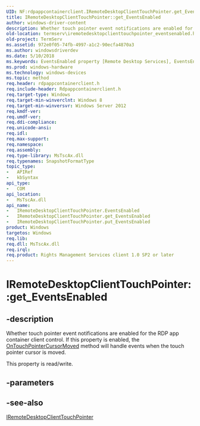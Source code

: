 ```yaml
---
UID: NF:rdpappcontainerclient.IRemoteDesktopClientTouchPointer.get_EventsEnabled
title: IRemoteDesktopClientTouchPointer::get_EventsEnabled
author: windows-driver-content
description: Whether touch pointer event notifications are enabled for the RDP app container client control.
old-location: termserv\iremotedesktopclienttouchpointer_eventsenabled.htm
old-project: TermServ
ms.assetid: 972e0f05-74fb-4997-a1c2-90ecfa4870a3
ms.author: windowsdriverdev
ms.date: 5/10/2018
ms.keywords: EventsEnabled property [Remote Desktop Services], EventsEnabled property [Remote Desktop Services],IRemoteDesktopClientTouchPointer interface, IRemoteDesktopClientTouchPointer interface [Remote Desktop Services],EventsEnabled property, IRemoteDesktopClientTouchPointer.EventsEnabled, IRemoteDesktopClientTouchPointer.get_EventsEnabled, IRemoteDesktopClientTouchPointer::EventsEnabled, IRemoteDesktopClientTouchPointer::get_EventsEnabled, IRemoteDesktopClientTouchPointer::put_EventsEnabled, get_EventsEnabled, rdpappcontainerclient/IRemoteDesktopClientTouchPointer::EventsEnabled, rdpappcontainerclient/IRemoteDesktopClientTouchPointer::get_EventsEnabled, rdpappcontainerclient/IRemoteDesktopClientTouchPointer::put_EventsEnabled, termserv.iremotedesktopclienttouchpointer_eventsenabled
ms.prod: windows-hardware
ms.technology: windows-devices
ms.topic: method
req.header: rdpappcontainerclient.h
req.include-header: Rdpappcontainerclient.h
req.target-type: Windows
req.target-min-winverclnt: Windows 8
req.target-min-winversvr: Windows Server 2012
req.kmdf-ver: 
req.umdf-ver: 
req.ddi-compliance: 
req.unicode-ansi: 
req.idl: 
req.max-support: 
req.namespace: 
req.assembly: 
req.type-library: MsTscAx.dll
req.typenames: SnapshotFormatType
topic_type:
-	APIRef
-	kbSyntax
api_type:
-	COM
api_location:
-	MsTscAx.dll
api_name:
-	IRemoteDesktopClientTouchPointer.EventsEnabled
-	IRemoteDesktopClientTouchPointer.get_EventsEnabled
-	IRemoteDesktopClientTouchPointer.put_EventsEnabled
product: Windows
targetos: Windows
req.lib: 
req.dll: MsTscAx.dll
req.irql: 
req.product: Rights Management Services client 1.0 SP2 or later
---
```


# IRemoteDesktopClientTouchPointer::get_EventsEnabled


## -description


Whether touch pointer event notifications are enabled for the RDP app container client control. If this property is enabled, the <a href="https://msdn.microsoft.com/55A6AC99-0723-4215-9428-D2DAAC77A74A">OnTouchPointerCursorMoved</a> method will handle events when the touch pointer cursor is moved.

This property is read/write.


## -parameters


## -see-also




<a href="https://msdn.microsoft.com/98c47e41-ecda-45cb-94e9-de51edc7af08">IRemoteDesktopClientTouchPointer</a>
 

 

